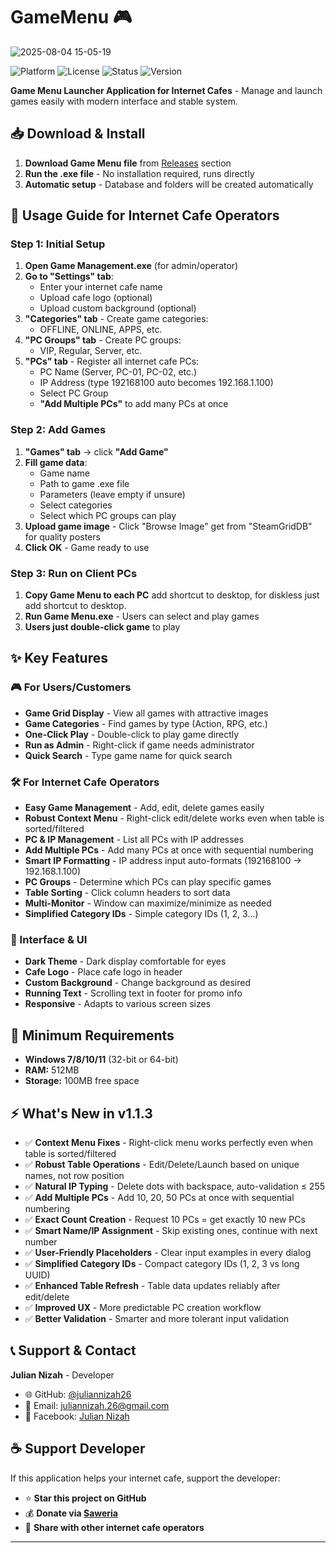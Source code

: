 # GameMenu 🎮

![2025-08-04 15-05-19](https://github.com/user-attachments/assets/217aabff-7bad-4560-8bb4-3a75976548a5)

![Platform](https://img.shields.io/badge/Platform-Windows-blue)
![License](https://img.shields.io/badge/License-MIT-yellow)
![Status](https://img.shields.io/badge/Status-Portable-brightgreen)
![Version](https://img.shields.io/badge/Version-v1.1.3-brightgreen)

**Game Menu Launcher Application for Internet Cafes** - Manage and launch games easily with modern interface and stable system.

## 📥 Download & Install

1. **Download Game Menu file** from [Releases](https://github.com/juliannizah26/GameMenu/releases) section
2. **Run the .exe file** - No installation required, runs directly
3. **Automatic setup** - Database and folders will be created automatically

## 🎯 Usage Guide for Internet Cafe Operators

### Step 1: Initial Setup
1. **Open Game Management.exe** (for admin/operator)
2. **Go to "Settings" tab**:
   - Enter your internet cafe name
   - Upload cafe logo (optional)
   - Upload custom background (optional)
3. **"Categories" tab** - Create game categories:
   - OFFLINE, ONLINE, APPS, etc.
4. **"PC Groups" tab** - Create PC groups:
   - VIP, Regular, Server, etc.
5. **"PCs" tab** - Register all internet cafe PCs:
   - PC Name (Server, PC-01, PC-02, etc.)
   - IP Address (type 192168100 auto becomes 192.168.1.100)
   - Select PC Group
   - **"Add Multiple PCs"** to add many PCs at once

### Step 2: Add Games
1. **"Games" tab** → click **"Add Game"**
2. **Fill game data**:
   - Game name
   - Path to game .exe file
   - Parameters (leave empty if unsure)
   - Select categories
   - Select which PC groups can play
3. **Upload game image** - Click "Browse Image" get from "SteamGridDB" for quality posters
4. **Click OK** - Game ready to use

### Step 3: Run on Client PCs
1. **Copy Game Menu to each PC** add shortcut to desktop, for diskless just add shortcut to desktop.
2. **Run Game Menu.exe** - Users can select and play games
3. **Users just double-click game** to play

## ✨ Key Features

### 🎮 For Users/Customers
- **Game Grid Display** - View all games with attractive images
- **Game Categories** - Find games by type (Action, RPG, etc.)
- **One-Click Play** - Double-click to play game directly
- **Run as Admin** - Right-click if game needs administrator
- **Quick Search** - Type game name for quick search

### 🛠️ For Internet Cafe Operators
- **Easy Game Management** - Add, edit, delete games easily
- **Robust Context Menu** - Right-click edit/delete works even when table is sorted/filtered
- **PC & IP Management** - List all PCs with IP addresses
- **Add Multiple PCs** - Add many PCs at once with sequential numbering
- **Smart IP Formatting** - IP address input auto-formats (192168100 → 192.168.1.100)
- **PC Groups** - Determine which PCs can play specific games
- **Table Sorting** - Click column headers to sort data
- **Multi-Monitor** - Window can maximize/minimize as needed
- **Simplified Category IDs** - Simple category IDs (1, 2, 3...)

### 🎨 Interface & UI
- **Dark Theme** - Dark display comfortable for eyes
- **Cafe Logo** - Place cafe logo in header
- **Custom Background** - Change background as desired
- **Running Text** - Scrolling text in footer for promo info
- **Responsive** - Adapts to various screen sizes

## 🔧 Minimum Requirements

- **Windows 7/8/10/11** (32-bit or 64-bit)
- **RAM:** 512MB
- **Storage:** 100MB free space

## ⚡ What's New in v1.1.3

- ✅ **Context Menu Fixes** - Right-click menu works perfectly even when table is sorted/filtered
- ✅ **Robust Table Operations** - Edit/Delete/Launch based on unique names, not row position
- ✅ **Natural IP Typing** - Delete dots with backspace, auto-validation ≤ 255
- ✅ **Add Multiple PCs** - Add 10, 20, 50 PCs at once with sequential numbering
- ✅ **Exact Count Creation** - Request 10 PCs = get exactly 10 new PCs
- ✅ **Smart Name/IP Assignment** - Skip existing ones, continue with next number
- ✅ **User-Friendly Placeholders** - Clear input examples in every dialog
- ✅ **Simplified Category IDs** - Compact category IDs (1, 2, 3 vs long UUID)
- ✅ **Enhanced Table Refresh** - Table data updates reliably after edit/delete
- ✅ **Improved UX** - More predictable PC creation workflow
- ✅ **Better Validation** - Smarter and more tolerant input validation

## 📞 Support & Contact

**Julian Nizah** - Developer
- 🌐 GitHub: [@juliannizah26](https://github.com/juliannizah26)
- 📧 Email: juliannizah.26@gmail.com
- 📘 Facebook: [Julian Nizah](https://facebook.com/juliannizahyt)

## ☕ Support Developer

If this application helps your internet cafe, support the developer:
- ⭐ **Star this project on GitHub**
- 💰 **Donate via [Saweria](https://saweria.co/jndev26)**
- 📢 **Share with other internet cafe operators**

---
